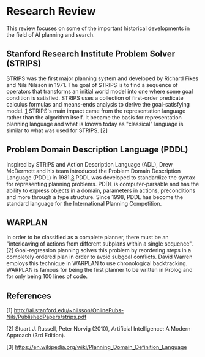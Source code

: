 # Research Review

This review focuses on some of the important historical developments in the field of AI planning and search. 

## Stanford Research Institute Problem Solver (STRIPS)

STRIPS was the first major planning system and developed by Richard Fikes and Nils Nilsson in 1971. The goal of STRIPS is to find a sequence of operators that transforms an initial world model into one where some goal condition is satisfied. STRIPS uses a collection of first-order predicate calculus formulas and means-ends analysis to derive the goal-satisfying model. [1](http://ai.stanford.edu/~nilsson/OnlinePubs-Nils/PublishedPapers/strips.pdf) STRIPS's main impact came from the representation language rather than the algorithm itself. It became the basis for representation planning language and what is known today as "classical" language is similar to what was used for STRIPS. [2]

## Problem Domain Description Language (PDDL) 
Inspired by STRIPS and Action Description Language (ADL), Drew McDermott and his team introduced the Problem Domain Description Language (PDDL) in 1981.[3](https://en.wikipedia.org/wiki/Planning_Domain_Definition_Language) PDDL was developed to standardize the syntax for representing planning problems. PDDL is computer-parsable and has the ability to express objects in a domain, parameters in actions, preconditions and more through a type structure. Since 1998, PDDL has become the standard language for the International Planning Competition.

## WARPLAN 

In order to be classified as a complete planner, there must be an "interleaving of actions from different subplans within a single sequence". [2] Goal-regression planning solves this problem by reordering steps in a completely ordered plan in order to avoid subgoal conflicts. David Warren employs this technique in WARPLAN to use chronological backtracking. WARPLAN is famous for being the first planner to be written in Prolog and for only being 100 lines of code. 

## References
[1] http://ai.stanford.edu/~nilsson/OnlinePubs-Nils/PublishedPapers/strips.pdf

[2] Stuart J. Russell, Peter Norvig (2010), Artificial Intelligence: A Modern Approach (3rd Edition).

[3] https://en.wikipedia.org/wiki/Planning_Domain_Definition_Language

